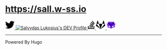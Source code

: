 # https://sall.w-ss.io 

<a href="https://twitter.com/digital_wizz">
<img src="img/svg/twitter-brands.svg" alt="Twitter Profile" width="30" height="30">
</a>
<a href="https://dev.to/sso">
<img src="https://d2fltix0v2e0sb.cloudfront.net/dev-badge.svg" alt="Salvydas Lukosius's DEV Profile" height="30" widt1h="30">
</a>
<a href="https://gitlab.com/sall-lab">
<img src="img/svg/stack-overflow-brands.svg" alt="Salvydas Lukosius's Stackoverflow Profile" height="30" widt1h="30">
</a>
<a href="https://stackoverflow.com/users/13893752/salvydas-lukosius">
<img src="img/svg/gitlab-brands.svg" alt="Salvydas Lukosius's Gitlab Profile" height="30" widt1h="30">
</a>
<a href="https://wayscript.com/user/salvydas_lukosius">
<img src="img/png/wayscript_color.png" alt="Salvydas Lukosius's WayScript Workflows" height="30" widt1h="30">
</a>

------

 Powered By Hugo 




